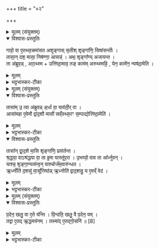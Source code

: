 +++
title = "०२"

+++

<details><summary>मूलम् (संयुक्तम्)</summary>

गावो॒ वा ए॒तथ्स॒त्त्रमा॑सताशृ॒ङ्गास्स॒तीश्शृङ्गा॑णि॒ सिषा॑सन्ती॒स्तासा॒न्दश॒ मासा॒ निष॑ण्णा॒ आस॒न्नथ॒ शृङ्गा᳚ण्यजायन्त॒ ता अ॑ब्रुव॒न्नरा॒थ्स्मोत्ति॑ष्ठा॒माव॒ तङ्काम॑मरुथ्स्महि॒ येन॒ कामे॑न॒ न्यष॑दा॒मेति॒
</details>

<details open><summary>विश्वास-प्रस्तुतिः</summary>

गावो॒ वा ए॒तथ्स॒त्त्रमा॑सत अशृ॒ङ्गास् स॒तीश् शृङ्गा॑णि॒ सिषा॑सन्तीः ।  
तासा॒न् दश॒ मासा॒ निष॑ण्णा॒ आसन्न्॑ ।
अथ॒ शृङ्गा᳚ण्य् अजायन्त ।  
ता अ॑ब्रुव॒न्न् , अरा॒थ्स्म + उत्ति॑ष्ठा॒माव॒ तङ् काम॑म्  अरुथ्स्महि॒ ,
येन॒ कामे॑न॒ न्यष॑दा॒मेति ।
</details>

<details><summary>मूलम्</summary>

गावो॒ वा ए॒तथ्स॒त्त्रमा॑सत अशृ॒ङ्गास् स॒तीश् शृङ्गा॑णि॒ सिषा॑सन्तीः ।  
तासा॒न् दश॒ मासा॒ निष॑ण्णा॒ आसन्न्॑ ।
अथ॒ शृङ्गा᳚ण्य् अजायन्त ।  
ता अ॑ब्रुव॒न्न् , अरा॒थ्स्म + उत्ति॑ष्ठा॒माव॒ तङ् काम॑म्  अरुथ्स्महि॒ ,
येन॒ कामे॑न॒ न्यष॑दा॒मेति ।
</details>

<details><summary>भट्टभास्कर-टीका</summary>

1पुनरपि गवामयनस्यैव विशेषं दर्शयति - गाव इत्यादि ॥ गतम् । सिषासन्तीः सिषासन्त्यः लब्धुमिच्छन्त्यः । सनोतेः 'जनसनखनाम्' इत्यात्वम्, 'सुपां सुलुक्' इति पूर्ववत् सवर्णदीर्घत्वम् । ता अब्रुवन्निति । दशमासव्यपगमे जातशृङ्गाः सर्वा गावोऽब्रुवन्; कथं? - आरात्स्म ऋद्धिं गता वयं, उत्तिष्ठामेदानीमभिमतं काममवारुत्स्महि लब्धवत्यो वयं शृङ्गजन्मात्मकं येन कामेन न्यषदाम आसिष्महे, नास्त्येवान्योस्माकं कामः, तत' उत्तिष्ठाम इति ॥
</details>

<details><summary>मूलम् (संयुक्तम्)</summary>

तासा॑मु॒ त्वा अ॑ब्रुवन्न॒र्धा वा॒ याव॑ती॒र्वासा॑महा ए॒वेमौ द्वा॑द॒शौ मासौ॑ सव्ँवथ्स॒रꣳ स॒म्पाद्योत्ति॑ष्ठा॒मेति॒ तासा᳚म् [7]  
द्वा॒द॒शे मा॒सि शृङ्गा॑णि॒ प्राव॑र्तन्त श्र॒द्धया॒ वाश्र॑द्धया वा॒ ता इ॒मा यास्तू॑प॒रा उ॒भय्यो॒ वाव ता आ᳚र्ध्नुव॒न्याश्च॒ शृङ्गा॒ण्यस॑न्व॒न्याश्चोर्ज॑म॒वारु॑न्धत॒र्ध्नोति॑ द॒शसु॑ मा॒सू᳚त्तिष्ठ॑न्नृ॒ध्नोति॑ द्वाद॒शसु॒ य ए॒वव्ँवेद॑
</details>

<details open><summary>विश्वास-प्रस्तुतिः</summary>

तासा॑म् उ॒ त्वा अ॑ब्रुवन्न् अ॒र्धा वा॒ याव॑ती॒र् वा ।  
आसा॑महा ए॒वेमौ द्वा॑द॒शौ मासौ॑ सव्ँवथ्स॒रꣳ स॒म्पाद्योत्ति॑ष्ठा॒मेति॑ ।  
</details>

<details><summary>मूलम्</summary>

तासा॑म् उ॒ त्वा अ॑ब्रुवन्न् अ॒र्धा वा॒ याव॑ती॒र् वा ।  
आसा॑महा ए॒वेमौ द्वा॑द॒शौ मासौ॑ सव्ँवथ्स॒रꣳ स॒म्पाद्योत्ति॑ष्ठा॒मेति॑ ।  
</details>

<details><summary>भट्टभास्कर-टीका</summary>

2तासामु त्वा इत्यादि ॥ उ तु वै इति त्रयो निपाताः अवधारणविशेषप्रसिद्धिषु । तासामेव तु मध्ये अर्धा ऋद्धाः शृङ्गकामाः जातशृङ्गाः ताश्चाब्रुवन् । चार्थे वाशब्दः । ऋधेर्निष्ठायां छान्दसो गुणः । यावतीर्वा स्वयं भावानतिरेकिण्यः यावत्यश्च अन्याः शृङ्गकामाः किमेभिरुत्थितैरिति । अत एव जातगृङ्गाः ताश्चाब्रुवम् । कथमब्रुवन् । यद्वा - अर्धा एकादशा यावतीर्वा सर्वा आसामहा इत्यर्थः । आसामहा एव इमौ द्वादशौ मासौ नोत्तिष्ठाम इति इमावप्यासित्वा संपाद्योत्तिष्ठामेति । द्वादशानां पूरणौ द्वादशौ सत्सु हि द्वादशसु द्वादशापि द्वादशाः । अत्रेदं चिन्त्यम् - दशसु मासेषु या जातशृङ्गाः ता द्वादशौ मासो पुनः किमर्थमासतेति । अथ यास्त्वशृङ्गकामाः ता अस्मादेव दशमासानासीनाः पुनरपि द्वादशौ मासौ कस्मादेवासत इति । अयं भावः - जातशृङ्गा अपि शृङ्गश्रद्धया शृङ्गगुणान् कामयन्तेस्म प्रथमाः । उत्तरास्तु अन्यदेव किंचित् श्रेयः कामयन्तेस्म न शृङ्गेषु तासां श्रद्धेति । तदिदमुभयमपि स्वयमेव स्पष्टीकरोति -
</details>

<details open><summary>विश्वास-प्रस्तुतिः</summary>

तासा᳚न् द्वा॒द॒शे मा॒सि शृङ्गा॑णि॒ प्राव॑र्तन्त ।  
श्र॒द्धया॒ वाऽश्र॑द्धया वा॒ ता इ॒मा यास्तू॑प॒रा ।
उ॒भय्यो॒ वाव ता आ᳚र्ध्नुवन् ।  
याश्च॒ शृङ्गा॒ण्यस॑न्व॒न् याश्चोर्ज॑म॒वारु॑न्धत ।  
ऋ॒र्ध्नोति॑ द॒शसु॑ मा॒सू᳚त्तिष्ठ॑न्न् ऋ॒ध्नोति॑ द्वाद॒शसु॒
य ए॒वव्ँ वेद॑ ।
</details>

<details><summary>मूलम्</summary>

तासा᳚न् द्वा॒द॒शे मा॒सि शृङ्गा॑णि॒ प्राव॑र्तन्त ।  
श्र॒द्धया॒ वाऽश्र॑द्धया वा॒ ता इ॒मा यास्तू॑प॒रा ।
उ॒भय्यो॒ वाव ता आ᳚र्ध्नुवन् ।  
याश्च॒ शृङ्गा॒ण्यस॑न्व॒न् याश्चोर्ज॑म॒वारु॑न्धत ।  
ऋ॒र्ध्नोति॑ द॒शसु॑ मा॒सू᳚त्तिष्ठ॑न्न् ऋ॒ध्नोति॑ द्वाद॒शसु॒
य ए॒वव्ँ वेद॑ ।
</details>

<details><summary>भट्टभास्कर-टीका</summary>

तासां द्वादश इत्यादि । अत्र या दशमासानासित्वा जातशृङ्गा उत्थिताः ता विरूपशृङ्गा आसन् । अथ या द्वादशावपि मासावासत तासां द्वादशे मासि समाप्ते संवत्सरे शृङ्गाणि प्रावर्तन्त प्रकृष्टरूपाण्यभवन् । अथ यासां श्रद्धा आसामहा एवेमौ द्वादशाविति तासां या श्रद्धा हेतुभूता शृङ्गविषया तया हेतुभूतयेत्यर्थः । अथ या अशृङ्गकामा द्वादशौ मासावासते ता इमा अभवन् यास्तूपरा उच्यन्ते । अत्र हेतुरश्रद्धयेति । शृङ्गश्रद्धया अभावात् तूपरा अभवन्निति । अत्रापि वाशब्दः समुच्चये श्रद्धया च अश्रद्धया चेत्यर्थः । तासामभवदिति । उपसंहरति - उभय्य इति । द्विप्रकारा अपि ता आर्ध्नुवन् ऋद्धिं गताः याश्च शृङ्गाण्यसन्वन् समभजन्त याश्चोर्जमलभन्तेति । ऋध्नोतीत्यादि । विदुषः फलम् । उभयनिमित्ताऽपि तस्य सिद्धिर्भवतीति । 'पद्दन्' इत्यादिना मासादेशे अन्त्यलोपश्छान्दसः ॥
</details>

<details><summary>मूलम् (संयुक्तम्)</summary>

प॒देन॒ खलु॒ वा ए॒ते य॑न्ति वि॒न्दति॒ खलु॒ वै प॒देन॒ यन्तद्वा ए॒तदृ॒द्धमय॑न॒न्तस्मा॑दे॒तद्गो॒सनि॑ ॥ [8]  
</details>

<details open><summary>विश्वास-प्रस्तुतिः</summary>

प॒देन॒ खलु॒ वा ए॒ते य॑न्ति । वि॒न्दति॒ खलु॒ वै प॒देन॒ यम् ।  
तद्वा ए॒तद् ऋ॒द्धमय॑नम् । तस्मा॑द् ए॒तद्गो॒सनि॑ ॥ [8]  
</details>

<details><summary>मूलम्</summary>

प॒देन॒ खलु॒ वा ए॒ते य॑न्ति । वि॒न्दति॒ खलु॒ वै प॒देन॒ यम् ।  
तद्वा ए॒तद् ऋ॒द्धमय॑नम् । तस्मा॑द् ए॒तद्गो॒सनि॑ ॥ [8]  
</details>

<details><summary>भट्टभास्कर-टीका</summary>

3ननु युक्तं द्वादशसु मासेषु ऋध्नुवन्तीति, संवत्सरस्याविकलमनुष्ठितत्वात् । कथं दशसु मासेषु ऋध्नुयुरित्याह - पदेनेत्यादि ॥ पदेन मार्गेण खल्वेते यन्ति वर्तन्ते । पदेन हि यन् गच्छन् सत्स्वपि स्खलितेषु विन्दति लभतेऽभिमतम् । किंच - तदेतत्खल्वयनं संवत्सरात्मकं ऋद्धं सर्वेणापि प्रकारेण ऋद्धिकृत् एवं दशमास्यप्येतद्विहितं भवति । तस्मादेतद्गोसनि गवामप्यविकल्पेनाभिमतस्य लम्भयितृ 'छन्दसि वनसन' इतीन्प्रत्ययः, कृदुत्तरपदप्रकृतिस्वरत्वम् ॥

इति सप्तमे पञ्चमे द्वितीयोनुवाकः ॥  
</details>
